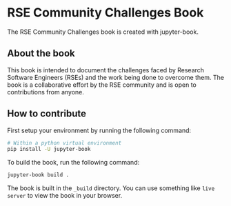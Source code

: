 # RSE Community Challenges Book

The RSE Community Challenges book is created with jupyter-book.

## About the book

This book is intended to document the challenges faced by Research Software Engineers (RSEs) and the work being done to overcome them. The book is a collaborative effort by the RSE community and is open to contributions from anyone.

## How to contribute

First setup your environment by running the following command:

```bash
# Within a python virtual environment
pip install -U jupyter-book
```

To build the book, run the following command:

```bash
jupyter-book build .
```

The book is built in the `_build` directory.
You can use something like `live server` to view the book in your browser.
